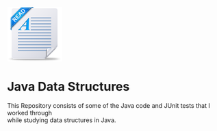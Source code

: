 ![Readme image](src/main/resources/readme.png)


# Java Data Structures
This Repository consists of some of the Java code and JUnit tests that I worked through  
while studying data structures in Java. 


